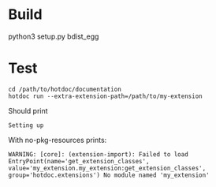 # Build

python3 setup.py bdist_egg

# Test

```
cd /path/to/hotdoc/documentation
hotdoc run --extra-extension-path=/path/to/my-extension
```

Should print

```
Setting up
```

With no-pkg-resources prints:

```
WARNING: [core]: (extension-import): Failed to load EntryPoint(name='get_extension_classes', value='my_extension.my_extension:get_extension_classes', group='hotdoc.extensions') No module named 'my_extension'
```

